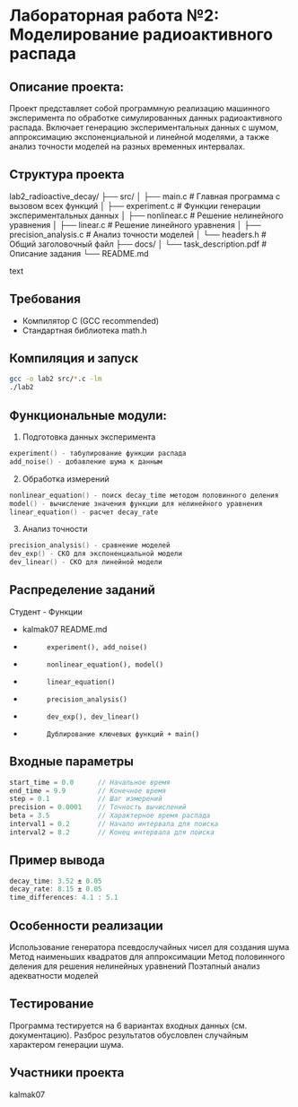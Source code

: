 # Лабораторная работа №2: Моделирование радиоактивного распада

## Описание проекта:
Проект представляет собой программную реализацию машинного эксперимента по обработке симулированных данных радиоактивного распада. Включает генерацию экспериментальных данных с шумом, аппроксимацию экспоненциальной и линейной моделями, а также анализ точности моделей на разных временных интервалах.

## Структура проекта
lab2_radioactive_decay/
├── src/
│ ├── main.c # Главная программа с вызовом всех функций
│ ├── experiment.c # Функции генерации экспериментальных данных
│ ├── nonlinear.c # Решение нелинейного уравнения
│ ├── linear.c # Решение линейного уравнения
│ ├── precision_analysis.c # Анализ точности моделей
│ └── headers.h # Общий заголовочный файл
├── docs/
│ └── task_description.pdf # Описание задания
└── README.md

text

## Требования
- Компилятор C (GCC recommended)
- Стандартная библиотека math.h

## Компиляция и запуск
```bash
gcc -o lab2 src/*.c -lm
./lab2
```

## Функциональные модули:

1. Подготовка данных эксперимента
```c
experiment() - табулирование функции распада
add_noise() - добавление шума к данным
```

2. Обработка измерений
```c
nonlinear_equation() - поиск decay_time методом половинного деления
model() - вычисление значения функции для нелинейного уравнения
linear_equation() - расчет decay_rate
```

3. Анализ точности
```c
precision_analysis() - сравнение моделей
dev_exp() - СКО для экспоненциальной модели
dev_linear() - СКО для линейной модели
```

## Распределение заданий

Студент - Функции
- kalmak07    README.md
- 	        experiment(), add_noise()
- 	        nonlinear_equation(), model()
- 	        linear_equation()
- 	        precision_analysis()
- 	        dev_exp(), dev_linear()
- 	        Дублирование ключевых функций + main()

## Входные параметры
```c
start_time = 0.0      // Начальное время
end_time = 9.9        // Конечное время
step = 0.1            // Шаг измерений
precision = 0.0001    // Точность вычислений
beta = 3.5            // Характерное время распада
interval1 = 0.2       // Начало интервала для поиска
interval2 = 8.2       // Конец интервала для поиска
```

## Пример вывода
```c
decay_time: 3.52 ± 0.05
decay_rate: 8.15 ± 0.05
time_differences: 4.1 : 5.1
```

## Особенности реализации

Использование генератора псевдослучайных чисел для создания шума
Метод наименьших квадратов для аппроксимации
Метод половинного деления для решения нелинейных уравнений
Поэтапный анализ адекватности моделей

## Тестирование
Программа тестируется на 6 вариантах входных данных (см. документацию). Разброс результатов обусловлен случайным характером генерации шума.

## Участники проекта
kalmak07
